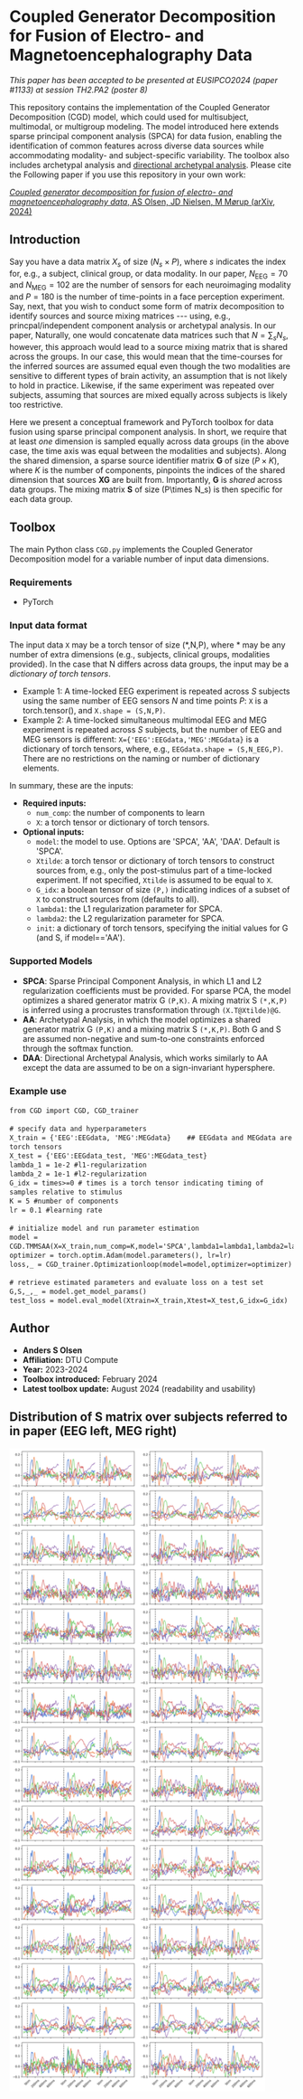 # Coupled Generator Decomposition for Fusion of Electro- and Magnetoencephalography Data

*This paper has been accepted to be presented at EUSIPCO2024 (paper #1133) at session TH2.PA2 (poster 8)*

This repository contains the implementation of the Coupled Generator Decomposition (CGD) model, which could used for multisubject, multimodal, or multigroup modeling. The model introduced here extends sparse principal component analysis (SPCA) for data fusion, enabling the identification of common features across diverse data sources while accommodating modality- and subject-specific variability. The toolbox also includes archetypal analysis and [directional archetypal analysis](https://www.frontiersin.org/journals/neuroscience/articles/10.3389/fnins.2022.911034/full). Please cite the Following paper if you use this repository in your own work:

[_Coupled generator decomposition for fusion of electro- and magnetoencephalography data_, AS Olsen, JD Nielsen, M Mørup (arXiv, 2024)](https://arxiv.org/abs/2403.15409)

## Introduction

Say you have a data matrix $X_s$ of size $(N_s\times P)$, where $s$ indicates the index for, e.g., a subject, clinical group, or data modality. In our paper, $N_{\textrm{EEG}}=70$ and $N_{\textrm{MEG}}=102$ are the number of sensors for each neuroimaging modality and $P=180$ is the number of time-points in a face perception experiment. Say, next, that you wish to conduct some form of matrix decomposition to identify sources and source mixing matrices --- using, e.g., princpal/independent component analysis or archetypal analysis. In our paper, Naturally, one would concatenate data matrices such that $N=\sum_s N_s$, however, this approach would lead to a source mixing matrix that is shared across the groups. In our case, this would mean that the time-courses for the inferred sources are assumed equal even though the two modalities are sensitive to different types of brain activity, an assumption that is not likely to hold in practice. Likewise, if the same experiment was repeated over subjects, assuming that sources are mixed equally across subjects is likely too restrictive. 

Here we present a conceptual framework and PyTorch toolbox for data fusion using sparse principal component analysis. In short, we require that at least *one* dimension is sampled equally across data groups (in the above case, the time axis was equal between the modalities and subjects). Along the shared dimension, a sparse source identifier matrix $\mathbf{G}$ of size $(P\times K)$, where $K$ is the number of components, pinpoints the indices of the shared dimension that sources $\mathbf{XG}$ are built from. Importantly, $\mathbf{G}$ is *shared* across data groups. The mixing matrix $\mathbf{S}$ of size (P\times N_s) is then specific for each data group. 

## Toolbox

The main Python class `CGD.py` implements the Coupled Generator Decomposition model for a variable number of input data dimensions. 

### Requirements
- PyTorch

### Input data format

The input data `X` may be a torch tensor of size (*,N,P), where * may be any number of extra dimensions (e.g., subjects, clinical groups, modalities provided). In the case that N differs across data groups, the input may be a *dictionary of torch tensors*.

- Example 1: A time-locked EEG experiment is repeated across $S$ subjects using the same number of EEG sensors $N$ and time points $P$: `X` is a torch.tensor(), and `X.shape = (S,N,P)`.
- Example 2: A time-locked simultaneous multimodal EEG and MEG experiment is repeated across $S$ subjects, but the number of EEG and MEG sensors is different: `X={'EEG':EEGdata,'MEG':MEGdata}` is a dictionary of torch tensors, where, e.g., `EEGdata.shape = (S,N_EEG,P)`. There are no restrictions on the naming or number of dictionary elements.

In summary, these are the inputs:
- **Required inputs:**
    - `num_comp`: the number of components to learn
    - `X`: a torch tensor or dictionary of torch tensors.
- **Optional inputs:**
    - `model`: the model to use. Options are 'SPCA', 'AA', 'DAA'. Default is 'SPCA'.
    - `Xtilde`: a torch tensor or dictionary of torch tensors to construct sources from, e.g., only the post-stimulus part of a time-locked experiment. If not specified, `Xtilde` is assumed to be equal to `X`.
    - `G_idx`: a boolean tensor of size `(P,)` indicating indices of a subset of `X` to construct sources from (defaults to all).
    - `lambda1`: the L1 regularization parameter for SPCA.
    - `lambda2`: the L2 regularization parameter for SPCA.
    - `init`: a dictionary of torch tensors, specifying the initial values for G (and S, if model=='AA').

### Supported Models

- **SPCA**: Sparse Principal Component Analysis, in which L1 and L2 regularization coefficients must be provided. For sparse PCA, the model optimizes a shared generator matrix G `(P,K)`. A mixing matrix S `(*,K,P)` is inferred using a procrustes transformation through `(X.T@Xtilde)@G`.
- **AA**: Archetypal Analysis, in which the model optimizes a shared generator matrix G `(P,K)` and a mixing matrix S `(*,K,P)`. Both G and S are assumed non-negative and sum-to-one constraints enforced through the softmax function. 
- **DAA**: Directional Archetypal Analysis, which works similarly to AA except the data are assumed to be on a sign-invariant hypersphere.

### Example use
```
from CGD import CGD, CGD_trainer

# specify data and hyperparameters
X_train = {'EEG':EEGdata, 'MEG':MEGdata}    ## EEGdata and MEGdata are torch tensors
X_test = {'EEG':EEGdata_test, 'MEG':MEGdata_test}
lambda_1 = 1e-2 #l1-regularization
lambda_2 = 1e-1 #l2-regularization
G_idx = times>=0 # times is a torch tensor indicating timing of samples relative to stimulus
K = 5 #number of components
lr = 0.1 #learning rate

# initialize model and run parameter estimation
model = CGD.TMMSAA(X=X_train,num_comp=K,model='SPCA',lambda1=lambda1,lambda2=lambda2,G_idx=G_idx)
optimizer = torch.optim.Adam(model.parameters(), lr=lr)
loss,_ = CGD_trainer.Optimizationloop(model=model,optimizer=optimizer)

# retrieve estimated parameters and evaluate loss on a test set
G,S,_,_ = model.get_model_params()
test_loss = model.eval_model(Xtrain=X_train,Xtest=X_test,G_idx=G_idx)
```


## Author

- **Anders S Olsen**
- **Affiliation:** DTU Compute
- **Year:** 2023-2024
- **Toolbox introduced:** February 2024
- **Latest toolbox update:** August 2024 (readability and usability)

## Distribution of S matrix over subjects referred to in paper (EEG left, MEG right)
<div style="display: flex;">
    <img src="figures/S_subEEG.png" alt="EEG" style="width: 45%;">
    <img src="figures/S_subMEG.png" alt="MEG" style="width: 45%;">
</div>
